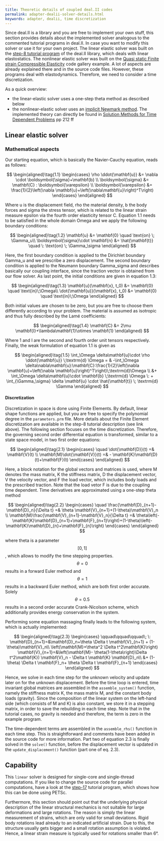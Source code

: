 ```yaml
---
title: Theoretic details of coupled deal.II codes
permalink: adapter-dealii-solver-details.html
keywords: adapter, dealii, time discretization
---
```


Since deal.II is a library and you are free to implement your own stuff, this section provides details about the implemented solver analogous to the commented tutorial programs in deal.II. In case you want to modify this solver or use it for your own project. The linear elastic solver was built on the [step-8 tutorial program](https://www.dealii.org/developer/doxygen/deal.II/step_8.html) of the deal.II library, which deals with linear elastostatics. The nonlinear elastic solver was built on the [Quasi static Finite strain Compressible Elasticity](https://www.dealii.org/developer/doxygen/deal.II/code_gallery_Quasi_static_Finite_strain_Compressible_Elasticity.html) code gallery example. A lot of aspects are already explained there and in the source code files. However, these programs deal with elastodynamics. Therefore, we need to consider a time discretization.

As a quick overview:

- the linear-elastic solver uses a one-step theta method as described below
- the nonlinear-elastic solver uses an [implicit Newmark method](https://en.wikipedia.org/wiki/Newmark-beta_method). The implemented theory can directly be found in [Solution Methods for Time Dependent Problems](https://link.springer.com/chapter/10.1007%2F978-3-540-71001-1_6) pp 212 ff

## Linear elastic solver

### Mathematical aspects

Our starting equation, which is basically the Navier-Cauchy equation, reads as follows:

$$
\begin{aligned}\tag{1.1}
\begin{cases}
\rho \ddot{\mathbf{u}} &= \nabla \cdot \boldsymbol{\sigma}+\mathbf{b} \\
\boldsymbol{\sigma} &= \mathbf{C} : \boldsymbol{\varepsilon} \\
\boldsymbol{\varepsilon} &= \frac{1}{2}\left(\nabla \mathbf{u}+\left(\nabla\mathbf{u}\right)^T\right)
\end{cases}
\end{aligned}
$$

Where u is the displacement field, rho the material density, b the body forces and sigma the stress tensor, which is related to the linear strain measure epsilon via the fourth order elasticity tensor C. Equation 1.1 needs to be satisfied in the whole domain Omega and we apply the following boundary conditions:

$$
\begin{aligned}\tag{1.2}
\mathbf{u} &= \mathbf{0} \quad \text{on} \; \Gamma_u\\
\boldsymbol{\sigma}\cdot \mathbf{n} &= \hat{\mathbf{t}} \quad \: \text{on} \; \Gamma_\sigma
\end{aligned}
$$

Here, the first boundary condition is applied to the Dirichlet boundary Gamma_u and we prescribe a zero displacement. The second boundary condition is applied to the Neumann boundary Gamma_sigma and describes basically our coupling interface, since the traction vector is obtained from our flow solver. As last point, the initial conditions are given in equation 1.3:

$$
\begin{aligned}\tag{1.3}
\mathbf{u}(\mathbf{x}, t_0) &= \mathbf{0} \quad \text{in}\;\Omega\\
\dot{\mathbf{u}}(\mathbf{x}, t_0) &= \mathbf{0} \quad \text{in}\;\Omega
\end{aligned}
$$

Both initial values are chosen to be zero, but you are free to choose them differently according to your problem. The material is assumed as isotropic and thus fully described by the Lamé coefficients:

$$
\begin{aligned}\tag{1.4}
\mathbf{C} &= 2\mu \mathbf{I}+\lambda\mathbf{1}\otimes \mathbf{1}
\end{aligned}
$$

Where 1 and I are the second and fourth order unit tensors respectively. Finally, the weak formulation of equation 1.1 is given as

$$
\begin{aligned}\tag{1.5}
 \int_\Omega \delta\mathbf{u}\cdot \rho \ddot{\mathbf{u}} \;\textrm{d} \Omega = & -\int_\Omega \delta\nabla\mathbf{u}:\mathbf{C}:\frac{1}{2}\left(\nabla \mathbf{u}+\left(\nabla
\mathbf{u}\right)^T\right)\;\textrm{d}\Omega  \\ &+ \int_\Omega \delta\mathbf{u}\cdot \mathbf{b} \;\textrm{d} \Omega \: + \int_{\Gamma_\sigma} \delta \mathbf{u} \cdot \hat{\mathbf{t}} \; \textrm{d} \Gamma
\end{aligned}
$$

#### Discretization

Discretization in space is done using Finite Elements. By default, linear shape functions are applied, but you are free to specify the polynomial degree in the `parameters.prm` file. More details about the Finite Element discretization are available in the step-8 tutorial description (see link above). The following section focuses on the time discretization. Therefore, the governing second order differential equation is transformed, similar to a state space model, in two first order equations:

$$
\begin{aligned}\tag{2.1}
\begin{cases}
\quad \dot{\mathbf{D}}(t) =& \mathbf{V}(t) \\
\mathbf{M}\dot{\mathbf{V}}(t)  =& - \mathbf{K}\mathbf{D}(t)+\mathbf{F}(t)
\end{cases}
\end{aligned}
$$

Here, a block notation for the global vectors and matrices is used, where M denotes the mass matrix, K the stiffness matrix, D the displacement vector, V the velocity vector, and F the load vector, which includes body loads and the prescribed traction. Note that the load vetor F is due to the coupling time dependent. Time derivatives are approximated using a one-step theta method

$$
\begin{aligned}\tag{2.2}
\begin{cases}
\quad \frac{\mathbf{D}_{n+1}-\mathbf{D}_n}{\Delta t} =& \theta \mathbf{V}_{n+1}+(1-\theta)\mathbf{V}_n \\
\mathbf{M}\frac{\mathbf{V}_{n+1}-\mathbf{V}_n}{\Delta t}  =& \theta\left(- \mathbf{K}\mathbf{D}_{n+1}+\mathbf{F}_{n+1}\right)+(1-\theta)\left(- \mathbf{K}\mathbf{D}_{n}+\mathbf{F}_{n}\right)
\end{cases}
\end{aligned}
$$

where theta is a parameter $$ [0,1] $$, which allows to modify the time stepping properties. $$ \theta = 0 $$ results in a forward Euler method and $$ \theta = 1 $$ results in a backward Euler method, which are both first order accurate. Solely $$ \theta = 0.5 $$ results in a second order accurate Crank-Nicolson scheme, which additionally provides energy conservation in the system.

Performing some equation massaging finally leads to the following system, which is actually implemented:

$$
\begin{aligned}\tag{2.3}
\begin{cases}
\qquad\qquad\qquad\; \: \mathbf{D}_{n+1}=&\mathbf{D}_n+\theta \Delta t \mathbf{V}_{n+1} + (1-\theta)\mathbf{V}_n\\
\left(\mathbf{M}+\theta^2 \Delta t^2\mathbf{K}\right) \mathbf{V}_{n+1}=&\left(\mathbf{M}- \theta(1-\theta\right)\Delta t^2\mathbf{K}) \mathbf{V}_n - \Delta t \mathbf{K} \mathbf{D}_n\\
&+ (1-\theta) \Delta t \mathbf{F}_n+  \theta \Delta t \mathbf{F}_{n+1}
\end{cases}
\end{aligned}
$$

Hence, we solve in each time step for the unknown velocity and update later on  for the unknown displacement. Before the time loop is entered, time invariant global matrices are assembled in the `assemble_system()` function, namely the stiffness matrix K, the mass matrix M, and the constant body loads (gravity). Since the composition of the linear system on the left-hand side (which consists of M and K) is also constant, we store it in a stepping matrix, in order to save the rebuilding in each time step. Note that in the tutorial cases, no gravity is needed and therefore, the term is zero in the example program.

The time-dependent terms are assembled in the `assemble_rhs()` function in each time step. This is straightforward and comments have been added in the source code for more information. Part two of equation 2.3 is finally solved in the `solve()` function, before the displacement vector is updated in the `update_displacement()` function (part one of eq. 2.3).

## Capability

This `linear` solver is designed for single-core and single-thread computations. If you like to change the source code for parallel computations, have a look at the [step-17](https://www.dealii.org/developer/doxygen/deal.II/step_17.html) tutorial program, which shows how this can be done using PETSc.

Furthermore, this section should point out that the underlying physical description of the linear structural mechanics is not suitable for large deformations and large rotations. The reason is simply the linear measurement of strains, which are only valid for small deviations. Rigid body rotations lead already to an indicated artificial strain. Due to this, the structure usually gets bigger and a small rotation assumption is violated. Hence, a linear strain measure is typically used for rotations smaller than 6°.
